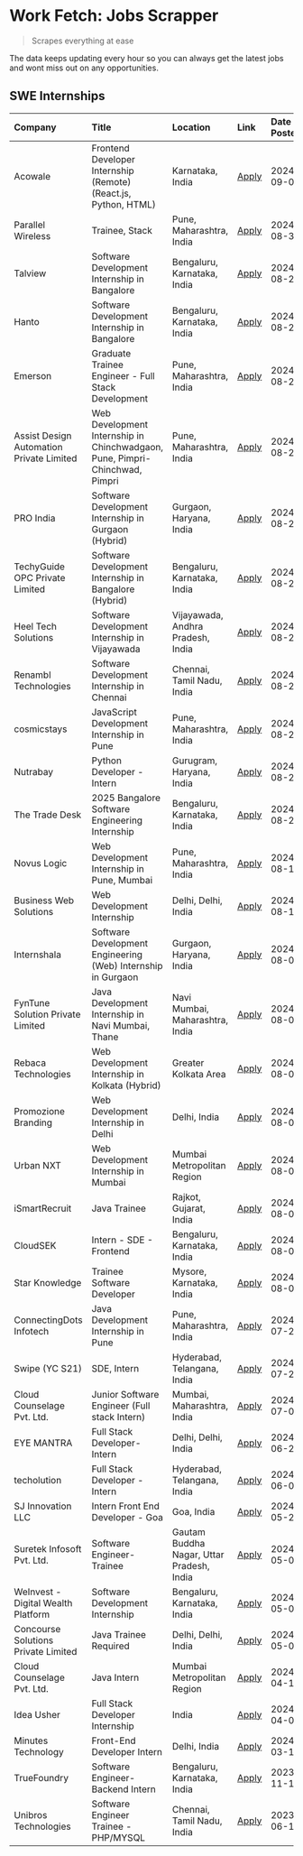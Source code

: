 # Work Fetch: Jobs Scrapper
> Scrapes everything at ease

The data keeps updating every hour so you can always get the latest jobs and wont miss out on any opportunities.

## SWE Internships
<!--START_SECTION:workfetch-->
| Company                                  | Title                                                                       | Location                                  | Link                                                                                                                                                                                                                                                                                                                     | Date Posted   |
|:-----------------------------------------|:----------------------------------------------------------------------------|:------------------------------------------|:-------------------------------------------------------------------------------------------------------------------------------------------------------------------------------------------------------------------------------------------------------------------------------------------------------------------------|:--------------|
| Acowale                                  | Frontend Developer Internship (Remote) (React.js, Python, HTML)             | Karnataka, India                          | [Apply](https://in.linkedin.com/jobs/view/frontend-developer-internship-remote-react-js-python-html-at-acowale-4014663920?position=4&pageNum=0&refId=fhXnJZ%2BNNelyWBIhCiediQ%3D%3D&trackingId=imWl0SxghfsweOoPTJUl8g%3D%3D&trk=public_jobs_jserp-result_search-card)                                                    | 2024-09-01    |
| Parallel Wireless                        | Trainee, Stack                                                              | Pune, Maharashtra, India                  | [Apply](https://in.linkedin.com/jobs/view/trainee-stack-at-parallel-wireless-3905689841?position=60&pageNum=0&refId=fhXnJZ%2BNNelyWBIhCiediQ%3D%3D&trackingId=9H2VCfkCeUSIbDmUk4IKYA%3D%3D&trk=public_jobs_jserp-result_search-card)                                                                                     | 2024-08-31    |
| Talview                                  | Software Development Internship in Bangalore                                | Bengaluru, Karnataka, India               | [Apply](https://in.linkedin.com/jobs/view/software-development-internship-in-bangalore-at-talview-4012997749?position=6&pageNum=0&refId=fhXnJZ%2BNNelyWBIhCiediQ%3D%3D&trackingId=M2j3Ie90VpmyI2XqlypurA%3D%3D&trk=public_jobs_jserp-result_search-card)                                                                 | 2024-08-29    |
| Hanto                                    | Software Development Internship in Bangalore                                | Bengaluru, Karnataka, India               | [Apply](https://in.linkedin.com/jobs/view/software-development-internship-in-bangalore-at-hanto-4013200427?position=13&pageNum=0&refId=fhXnJZ%2BNNelyWBIhCiediQ%3D%3D&trackingId=adou7kOCJHESPCY42tSwDA%3D%3D&trk=public_jobs_jserp-result_search-card)                                                                  | 2024-08-29    |
| Emerson                                  | Graduate Trainee Engineer - Full Stack Development                          | Pune, Maharashtra, India                  | [Apply](https://in.linkedin.com/jobs/view/graduate-trainee-engineer-full-stack-development-at-emerson-4012695874?position=47&pageNum=0&refId=fhXnJZ%2BNNelyWBIhCiediQ%3D%3D&trackingId=LsBPLygFdDupN52i9GqM3A%3D%3D&trk=public_jobs_jserp-result_search-card)                                                            | 2024-08-29    |
| Assist Design Automation Private Limited | Web Development Internship in Chinchwadgaon, Pune, Pimpri-Chinchwad, Pimpri | Pune, Maharashtra, India                  | [Apply](https://in.linkedin.com/jobs/view/web-development-internship-in-chinchwadgaon-pune-pimpri-chinchwad-pimpri-at-assist-design-automation-private-limited-4010147193?position=57&pageNum=0&refId=fhXnJZ%2BNNelyWBIhCiediQ%3D%3D&trackingId=%2FpXJMwl6eZL3skiWdeahWQ%3D%3D&trk=public_jobs_jserp-result_search-card) | 2024-08-28    |
| PRO India                                | Software Development Internship in Gurgaon (Hybrid)                         | Gurgaon, Haryana, India                   | [Apply](https://in.linkedin.com/jobs/view/software-development-internship-in-gurgaon-hybrid-at-pro-india-4009587664?position=39&pageNum=0&refId=fhXnJZ%2BNNelyWBIhCiediQ%3D%3D&trackingId=feSQkByy1whuLLI9xk9gEA%3D%3D&trk=public_jobs_jserp-result_search-card)                                                         | 2024-08-24    |
| TechyGuide OPC Private Limited           | Software Development Internship in Bangalore (Hybrid)                       | Bengaluru, Karnataka, India               | [Apply](https://in.linkedin.com/jobs/view/software-development-internship-in-bangalore-hybrid-at-techyguide-opc-private-limited-4009591646?position=45&pageNum=0&refId=fhXnJZ%2BNNelyWBIhCiediQ%3D%3D&trackingId=p7U8oMQygHcCJS3QSfFucQ%3D%3D&trk=public_jobs_jserp-result_search-card)                                  | 2024-08-24    |
| Heel Tech Solutions                      | Software Development Internship in Vijayawada                               | Vijayawada, Andhra Pradesh, India         | [Apply](https://in.linkedin.com/jobs/view/software-development-internship-in-vijayawada-at-heel-tech-solutions-4007906692?position=29&pageNum=0&refId=fhXnJZ%2BNNelyWBIhCiediQ%3D%3D&trackingId=eGFZpNLQOoLwI1OclGJr8Q%3D%3D&trk=public_jobs_jserp-result_search-card)                                                   | 2024-08-22    |
| Renambl Technologies                     | Software Development Internship in Chennai                                  | Chennai, Tamil Nadu, India                | [Apply](https://in.linkedin.com/jobs/view/software-development-internship-in-chennai-at-renambl-technologies-4007910299?position=41&pageNum=0&refId=fhXnJZ%2BNNelyWBIhCiediQ%3D%3D&trackingId=zmRanvl2Sslswm%2F8z%2BcJtw%3D%3D&trk=public_jobs_jserp-result_search-card)                                                 | 2024-08-22    |
| cosmicstays                              | JavaScript Development Internship in Pune                                   | Pune, Maharashtra, India                  | [Apply](https://in.linkedin.com/jobs/view/javascript-development-internship-in-pune-at-cosmicstays-4007904825?position=51&pageNum=0&refId=fhXnJZ%2BNNelyWBIhCiediQ%3D%3D&trackingId=Y890wV9WByQrW%2BpGFUxDKQ%3D%3D&trk=public_jobs_jserp-result_search-card)                                                             | 2024-08-22    |
| Nutrabay                                 | Python Developer - Intern                                                   | Gurugram, Haryana, India                  | [Apply](https://in.linkedin.com/jobs/view/python-developer-intern-at-nutrabay-4003909226?position=34&pageNum=0&refId=fhXnJZ%2BNNelyWBIhCiediQ%3D%3D&trackingId=fcp5r7gbV%2BLKWlyZYvCkhA%3D%3D&trk=public_jobs_jserp-result_search-card)                                                                                  | 2024-08-21    |
| The Trade Desk                           | 2025 Bangalore Software Engineering Internship                              | Bengaluru, Karnataka, India               | [Apply](https://in.linkedin.com/jobs/view/2025-bangalore-software-engineering-internship-at-the-trade-desk-3987456531?position=10&pageNum=0&refId=fhXnJZ%2BNNelyWBIhCiediQ%3D%3D&trackingId=fKsNbPusVdNtAPmWNsbokQ%3D%3D&trk=public_jobs_jserp-result_search-card)                                                       | 2024-08-20    |
| Novus Logic                              | Web Development Internship in Pune, Mumbai                                  | Pune, Maharashtra, India                  | [Apply](https://in.linkedin.com/jobs/view/web-development-internship-in-pune-mumbai-at-novus-logic-4003713081?position=35&pageNum=0&refId=fhXnJZ%2BNNelyWBIhCiediQ%3D%3D&trackingId=1wGsjz1gMuzB9QdOduke%2Fw%3D%3D&trk=public_jobs_jserp-result_search-card)                                                             | 2024-08-17    |
| Business Web Solutions                   | Web Development Internship                                                  | Delhi, Delhi, India                       | [Apply](https://in.linkedin.com/jobs/view/web-development-internship-at-business-web-solutions-3997105289?position=56&pageNum=0&refId=fhXnJZ%2BNNelyWBIhCiediQ%3D%3D&trackingId=gRLA7CuQjLxYmInyrpuziA%3D%3D&trk=public_jobs_jserp-result_search-card)                                                                   | 2024-08-10    |
| Internshala                              | Software Development Engineering (Web) Internship in Gurgaon                | Gurgaon, Haryana, India                   | [Apply](https://in.linkedin.com/jobs/view/software-development-engineering-web-internship-in-gurgaon-at-internshala-3997620471?position=3&pageNum=0&refId=fhXnJZ%2BNNelyWBIhCiediQ%3D%3D&trackingId=CcZb1Ly3xAEyFZQ7etArxQ%3D%3D&trk=public_jobs_jserp-result_search-card)                                               | 2024-08-09    |
| FynTune Solution Private Limited         | Java Development Internship in Navi Mumbai, Thane                           | Navi Mumbai, Maharashtra, India           | [Apply](https://in.linkedin.com/jobs/view/java-development-internship-in-navi-mumbai-thane-at-fyntune-solution-private-limited-3997617373?position=18&pageNum=0&refId=fhXnJZ%2BNNelyWBIhCiediQ%3D%3D&trackingId=Ju5CHnfQ0OwWiZ0Cnm8OSQ%3D%3D&trk=public_jobs_jserp-result_search-card)                                   | 2024-08-09    |
| Rebaca Technologies                      | Web Development Internship in Kolkata (Hybrid)                              | Greater Kolkata Area                      | [Apply](https://in.linkedin.com/jobs/view/web-development-internship-in-kolkata-hybrid-at-rebaca-technologies-3997621369?position=38&pageNum=0&refId=fhXnJZ%2BNNelyWBIhCiediQ%3D%3D&trackingId=Yla1u6BmuEF5FCxK2cCN%2BA%3D%3D&trk=public_jobs_jserp-result_search-card)                                                  | 2024-08-09    |
| Promozione Branding                      | Web Development Internship in Delhi                                         | Delhi, India                              | [Apply](https://in.linkedin.com/jobs/view/web-development-internship-in-delhi-at-promozione-branding-3995559880?position=25&pageNum=0&refId=fhXnJZ%2BNNelyWBIhCiediQ%3D%3D&trackingId=nyI9pwW4WN4pU9AbgFCjUg%3D%3D&trk=public_jobs_jserp-result_search-card)                                                             | 2024-08-07    |
| Urban NXT                                | Web Development Internship in Mumbai                                        | Mumbai Metropolitan Region                | [Apply](https://in.linkedin.com/jobs/view/web-development-internship-in-mumbai-at-urban-nxt-3995561641?position=58&pageNum=0&refId=fhXnJZ%2BNNelyWBIhCiediQ%3D%3D&trackingId=eUzJhzp0oDNbw4yI6yN49w%3D%3D&trk=public_jobs_jserp-result_search-card)                                                                      | 2024-08-07    |
| iSmartRecruit                            | Java Trainee                                                                | Rajkot, Gujarat, India                    | [Apply](https://in.linkedin.com/jobs/view/java-trainee-at-ismartrecruit-3992301825?position=31&pageNum=0&refId=fhXnJZ%2BNNelyWBIhCiediQ%3D%3D&trackingId=S8MzbUnDvByu1zlkKOANmw%3D%3D&trk=public_jobs_jserp-result_search-card)                                                                                          | 2024-08-06    |
| CloudSEK                                 | Intern - SDE - Frontend                                                     | Bengaluru, Karnataka, India               | [Apply](https://in.linkedin.com/jobs/view/intern-sde-frontend-at-cloudsek-3991574495?position=22&pageNum=0&refId=fhXnJZ%2BNNelyWBIhCiediQ%3D%3D&trackingId=m3lw5w0F3OnSFAXDDMyY8g%3D%3D&trk=public_jobs_jserp-result_search-card)                                                                                        | 2024-08-02    |
| Star Knowledge                           | Trainee Software Developer                                                  | Mysore, Karnataka, India                  | [Apply](https://in.linkedin.com/jobs/view/trainee-software-developer-at-star-knowledge-3991516161?position=52&pageNum=0&refId=fhXnJZ%2BNNelyWBIhCiediQ%3D%3D&trackingId=XtjHZBM397LUmYYn9RGbxA%3D%3D&trk=public_jobs_jserp-result_search-card)                                                                           | 2024-08-02    |
| ConnectingDots Infotech                  | Java Development Internship in Pune                                         | Pune, Maharashtra, India                  | [Apply](https://in.linkedin.com/jobs/view/java-development-internship-in-pune-at-connectingdots-infotech-3983314097?position=40&pageNum=0&refId=fhXnJZ%2BNNelyWBIhCiediQ%3D%3D&trackingId=irQg%2FoCf0hIw%2FYG4pgEp1w%3D%3D&trk=public_jobs_jserp-result_search-card)                                                     | 2024-07-26    |
| Swipe (YC S21)                           | SDE, Intern                                                                 | Hyderabad, Telangana, India               | [Apply](https://in.linkedin.com/jobs/view/sde-intern-at-swipe-yc-s21-3980368092?position=55&pageNum=0&refId=fhXnJZ%2BNNelyWBIhCiediQ%3D%3D&trackingId=wrikGokih%2BWkgsEc7wlFeg%3D%3D&trk=public_jobs_jserp-result_search-card)                                                                                           | 2024-07-22    |
| Cloud Counselage Pvt. Ltd.               | Junior Software Engineer (Full stack Intern)                                | Mumbai, Maharashtra, India                | [Apply](https://in.linkedin.com/jobs/view/junior-software-engineer-full-stack-intern-at-cloud-counselage-pvt-ltd-3967725851?position=20&pageNum=0&refId=fhXnJZ%2BNNelyWBIhCiediQ%3D%3D&trackingId=fKmPIe9eu2rEQLxgvBORDQ%3D%3D&trk=public_jobs_jserp-result_search-card)                                                 | 2024-07-09    |
| EYE MANTRA                               | Full Stack Developer- Intern                                                | Delhi, Delhi, India                       | [Apply](https://in.linkedin.com/jobs/view/full-stack-developer-intern-at-eye-mantra-3960988037?position=50&pageNum=0&refId=fhXnJZ%2BNNelyWBIhCiediQ%3D%3D&trackingId=q40b0Vlor6o24BNKycCgBA%3D%3D&trk=public_jobs_jserp-result_search-card)                                                                              | 2024-06-28    |
| techolution                              | Full Stack Developer - Intern                                               | Hyderabad, Telangana, India               | [Apply](https://in.linkedin.com/jobs/view/full-stack-developer-intern-at-techolution-3947911862?position=53&pageNum=0&refId=fhXnJZ%2BNNelyWBIhCiediQ%3D%3D&trackingId=nF7RFTv3THImjMyYQor71Q%3D%3D&trk=public_jobs_jserp-result_search-card)                                                                             | 2024-06-06    |
| SJ Innovation LLC                        | Intern Front End Developer - Goa                                            | Goa, India                                | [Apply](https://in.linkedin.com/jobs/view/intern-front-end-developer-goa-at-sj-innovation-llc-3931678611?position=16&pageNum=0&refId=fhXnJZ%2BNNelyWBIhCiediQ%3D%3D&trackingId=sYYhFdXN29Sx7mRxOtmWeA%3D%3D&trk=public_jobs_jserp-result_search-card)                                                                    | 2024-05-24    |
| Suretek Infosoft Pvt. Ltd.               | Software Engineer-Trainee                                                   | Gautam Buddha Nagar, Uttar Pradesh, India | [Apply](https://in.linkedin.com/jobs/view/software-engineer-trainee-at-suretek-infosoft-pvt-ltd-3916999948?position=42&pageNum=0&refId=fhXnJZ%2BNNelyWBIhCiediQ%3D%3D&trackingId=HQtQ4K%2B805gIWurejmZgIA%3D%3D&trk=public_jobs_jserp-result_search-card)                                                                | 2024-05-04    |
| WeInvest - Digital Wealth Platform       | Software Development Internship                                             | Bengaluru, Karnataka, India               | [Apply](https://in.linkedin.com/jobs/view/software-development-internship-at-weinvest-digital-wealth-platform-3912867225?position=2&pageNum=0&refId=fhXnJZ%2BNNelyWBIhCiediQ%3D%3D&trackingId=708a2SK3pFq7bwQL9r7%2BYA%3D%3D&trk=public_jobs_jserp-result_search-card)                                                   | 2024-05-01    |
| Concourse Solutions Private Limited      | Java Trainee Required                                                       | Delhi, Delhi, India                       | [Apply](https://in.linkedin.com/jobs/view/java-trainee-required-at-concourse-solutions-private-limited-3912869388?position=15&pageNum=0&refId=fhXnJZ%2BNNelyWBIhCiediQ%3D%3D&trackingId=7TuxsHnF2gw7clWg9WYP2Q%3D%3D&trk=public_jobs_jserp-result_search-card)                                                           | 2024-05-01    |
| Cloud Counselage Pvt. Ltd.               | Java Intern                                                                 | Mumbai Metropolitan Region                | [Apply](https://in.linkedin.com/jobs/view/java-intern-at-cloud-counselage-pvt-ltd-3896025667?position=44&pageNum=0&refId=fhXnJZ%2BNNelyWBIhCiediQ%3D%3D&trackingId=EqY8KW0Oe2mnKKY1JndV0A%3D%3D&trk=public_jobs_jserp-result_search-card)                                                                                | 2024-04-12    |
| Idea Usher                               | Full Stack Developer Internship                                             | India                                     | [Apply](https://in.linkedin.com/jobs/view/full-stack-developer-internship-at-idea-usher-3879565540?position=27&pageNum=0&refId=fhXnJZ%2BNNelyWBIhCiediQ%3D%3D&trackingId=3fqNiO38AC8ooWJgQl7Sww%3D%3D&trk=public_jobs_jserp-result_search-card)                                                                          | 2024-04-01    |
| Minutes Technology                       | Front-End Developer Intern                                                  | Delhi, India                              | [Apply](https://in.linkedin.com/jobs/view/front-end-developer-intern-at-minutes-technology-3853712549?position=24&pageNum=0&refId=fhXnJZ%2BNNelyWBIhCiediQ%3D%3D&trackingId=pqFYSey4%2Fw3feCZk8SWJOw%3D%3D&trk=public_jobs_jserp-result_search-card)                                                                     | 2024-03-14    |
| TrueFoundry                              | Software Engineer-Backend Intern                                            | Bengaluru, Karnataka, India               | [Apply](https://in.linkedin.com/jobs/view/software-engineer-backend-intern-at-truefoundry-3779508170?position=46&pageNum=0&refId=fhXnJZ%2BNNelyWBIhCiediQ%3D%3D&trackingId=HRrQp%2BjQfQnSDRs%2B4N7n2Q%3D%3D&trk=public_jobs_jserp-result_search-card)                                                                    | 2023-11-10    |
| Unibros Technologies                     | Software Engineer Trainee - PHP/MYSQL                                       | Chennai, Tamil Nadu, India                | [Apply](https://in.linkedin.com/jobs/view/software-engineer-trainee-php-mysql-at-unibros-technologies-3656599241?position=49&pageNum=0&refId=fhXnJZ%2BNNelyWBIhCiediQ%3D%3D&trackingId=GriM2PkZXPZaUQ2ZfljQRQ%3D%3D&trk=public_jobs_jserp-result_search-card)                                                            | 2023-06-12    |
<!--END_SECTION:workfetch-->

